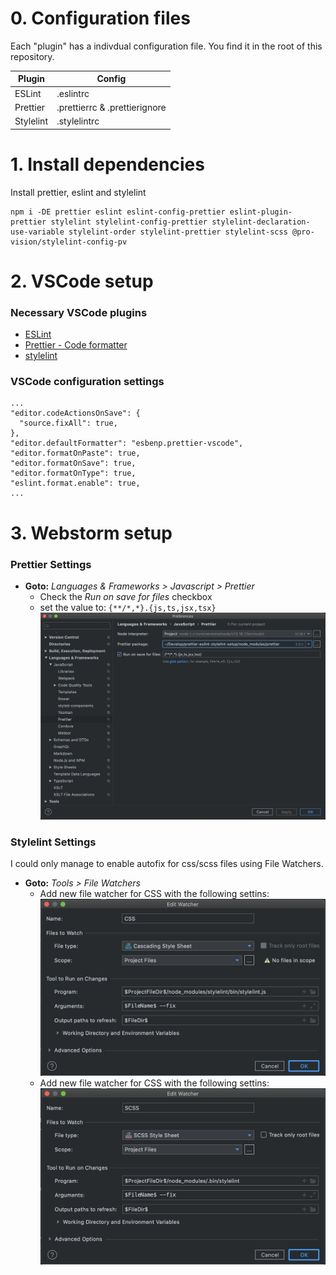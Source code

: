 # 0. Configuration files

Each "plugin" has a indivdual configuration file. You find it in the root of this repository.

| Plugin    | Config                        |
| --------- | ----------------------------- |
| ESLint    | .eslintrc                     |
| Prettier  | .prettierrc & .prettierignore |
| Stylelint | .stylelintrc                  |

# 1. Install dependencies

Install prettier, eslint and stylelint

```
npm i -DE prettier eslint eslint-config-prettier eslint-plugin-prettier stylelint stylelint-config-prettier stylelint-declaration-use-variable stylelint-order stylelint-prettier stylelint-scss @pro-vision/stylelint-config-pv
```

# 2. VSCode setup

### Necessary VSCode plugins

- [ESLint](https://marketplace.visualstudio.com/items?itemName=dbaeumer.vscode-eslint)
- [Prettier - Code formatter](https://marketplace.visualstudio.com/items?itemName=esbenp.prettier-vscode)
- [stylelint](https://marketplace.visualstudio.com/items?itemName=stylelint.vscode-stylelint)

### VSCode configuration settings

```
...
"editor.codeActionsOnSave": {
  "source.fixAll": true,
},
"editor.defaultFormatter": "esbenp.prettier-vscode",
"editor.formatOnPaste": true,
"editor.formatOnSave": true,
"editor.formatOnType": true,
"eslint.format.enable": true,
...
```

# 3. Webstorm setup

### Prettier Settings

- **Goto:** _Languages & Frameworks > Javascript > Prettier_
  - Check the _Run on save for files_ checkbox
  - set the value to: `{**/*,*}.{js,ts,jsx,tsx}`
    ![Prettier config](__meta__/Prettier-Config.png)

### Stylelint Settings

I could only manage to enable autofix for css/scss files using File Watchers.

- **Goto:** _Tools > File Watchers_
  - Add new file watcher for CSS with the following settins:
    ![CSS File Watcher](__meta__/File-Watcher-CSS.png)
  - Add new file watcher for CSS with the following settins:
    ![SCSS File Watcher](__meta__/File-Watcher-SCSS.png)
